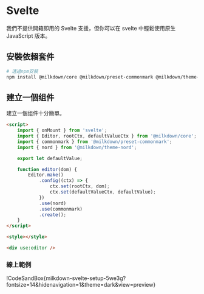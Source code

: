 # Svelte

我們不提供開箱即用的 Svelte 支援，但你可以在 svelte 中輕鬆使用原生 JavaScript 版本。

## 安裝依賴套件

```bash
# 透過npm安裝
npm install @milkdown/core @milkdown/preset-commonmark @milkdown/theme-nord
```

## 建立一個组件

建立一個组件十分簡單。

```html
<script>
    import { onMount } from 'svelte';
    import { Editor, rootCtx, defaultValueCtx } from '@milkdown/core';
    import { commonmark } from '@milkdown/preset-commonmark';
    import { nord } from '@milkdown/theme-nord';

    export let defaultValue;

    function editor(dom) {
        Editor.make()
            .config((ctx) => {
                ctx.set(rootCtx, dom);
                ctx.set(defaultValueCtx, defaultValue);
            })
            .use(nord)
            .use(commonmark)
            .create();
    }
</script>

<style></style>

<div use:editor />
```

### 線上範例

!CodeSandBox{milkdown-svelte-setup-5we3g?fontsize=14&hidenavigation=1&theme=dark&view=preview}
